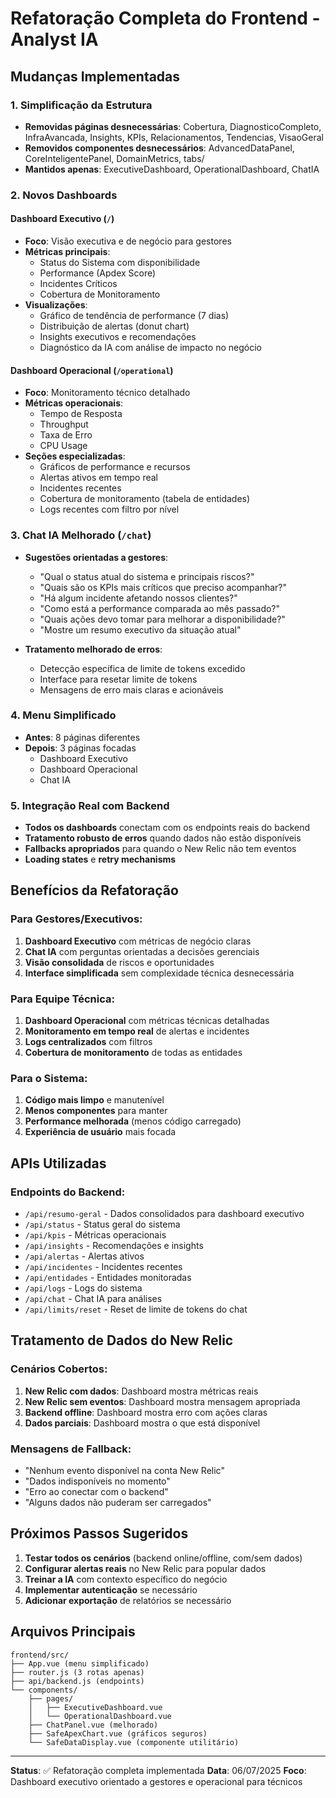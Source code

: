 # Refatoração Completa do Frontend - Analyst IA

## Mudanças Implementadas

### 1. Simplificação da Estrutura
- **Removidas páginas desnecessárias**: Cobertura, DiagnosticoCompleto, InfraAvancada, Insights, KPIs, Relacionamentos, Tendencias, VisaoGeral
- **Removidos componentes desnecessários**: AdvancedDataPanel, CoreInteligentePanel, DomainMetrics, tabs/
- **Mantidos apenas**: ExecutiveDashboard, OperationalDashboard, ChatIA

### 2. Novos Dashboards

#### Dashboard Executivo (`/`)
- **Foco**: Visão executiva e de negócio para gestores
- **Métricas principais**:
  - Status do Sistema com disponibilidade
  - Performance (Apdex Score)
  - Incidentes Críticos
  - Cobertura de Monitoramento
- **Visualizações**:
  - Gráfico de tendência de performance (7 dias)
  - Distribuição de alertas (donut chart)
  - Insights executivos e recomendações
  - Diagnóstico da IA com análise de impacto no negócio

#### Dashboard Operacional (`/operational`)
- **Foco**: Monitoramento técnico detalhado
- **Métricas operacionais**:
  - Tempo de Resposta
  - Throughput
  - Taxa de Erro
  - CPU Usage
- **Seções especializadas**:
  - Gráficos de performance e recursos
  - Alertas ativos em tempo real
  - Incidentes recentes
  - Cobertura de monitoramento (tabela de entidades)
  - Logs recentes com filtro por nível

### 3. Chat IA Melhorado (`/chat`)
- **Sugestões orientadas a gestores**:
  - "Qual o status atual do sistema e principais riscos?"
  - "Quais são os KPIs mais críticos que preciso acompanhar?"
  - "Há algum incidente afetando nossos clientes?"
  - "Como está a performance comparada ao mês passado?"
  - "Quais ações devo tomar para melhorar a disponibilidade?"
  - "Mostre um resumo executivo da situação atual"

- **Tratamento melhorado de erros**:
  - Detecção específica de limite de tokens excedido
  - Interface para resetar limite de tokens
  - Mensagens de erro mais claras e acionáveis

### 4. Menu Simplificado
- **Antes**: 8 páginas diferentes
- **Depois**: 3 páginas focadas
  - Dashboard Executivo
  - Dashboard Operacional  
  - Chat IA

### 5. Integração Real com Backend
- **Todos os dashboards** conectam com os endpoints reais do backend
- **Tratamento robusto de erros** quando dados não estão disponíveis
- **Fallbacks apropriados** para quando o New Relic não tem eventos
- **Loading states** e **retry mechanisms**

## Benefícios da Refatoração

### Para Gestores/Executivos:
1. **Dashboard Executivo** com métricas de negócio claras
2. **Chat IA** com perguntas orientadas a decisões gerenciais
3. **Visão consolidada** de riscos e oportunidades
4. **Interface simplificada** sem complexidade técnica desnecessária

### Para Equipe Técnica:
1. **Dashboard Operacional** com métricas técnicas detalhadas
2. **Monitoramento em tempo real** de alertas e incidentes
3. **Logs centralizados** com filtros
4. **Cobertura de monitoramento** de todas as entidades

### Para o Sistema:
1. **Código mais limpo** e manutenível
2. **Menos componentes** para manter
3. **Performance melhorada** (menos código carregado)
4. **Experiência de usuário** mais focada

## APIs Utilizadas

### Endpoints do Backend:
- `/api/resumo-geral` - Dados consolidados para dashboard executivo
- `/api/status` - Status geral do sistema
- `/api/kpis` - Métricas operacionais
- `/api/insights` - Recomendações e insights
- `/api/alertas` - Alertas ativos
- `/api/incidentes` - Incidentes recentes
- `/api/entidades` - Entidades monitoradas
- `/api/logs` - Logs do sistema
- `/api/chat` - Chat IA para análises
- `/api/limits/reset` - Reset de limite de tokens do chat

## Tratamento de Dados do New Relic

### Cenários Cobertos:
1. **New Relic com dados**: Dashboard mostra métricas reais
2. **New Relic sem eventos**: Dashboard mostra mensagem apropriada
3. **Backend offline**: Dashboard mostra erro com ações claras
4. **Dados parciais**: Dashboard mostra o que está disponível

### Mensagens de Fallback:
- "Nenhum evento disponível na conta New Relic"
- "Dados indisponíveis no momento"
- "Erro ao conectar com o backend"
- "Alguns dados não puderam ser carregados"

## Próximos Passos Sugeridos

1. **Testar todos os cenários** (backend online/offline, com/sem dados)
2. **Configurar alertas reais** no New Relic para popular dados
3. **Treinar a IA** com contexto específico do negócio
4. **Implementar autenticação** se necessário
5. **Adicionar exportação** de relatórios se necessário

## Arquivos Principais

```
frontend/src/
├── App.vue (menu simplificado)
├── router.js (3 rotas apenas)
├── api/backend.js (endpoints)
└── components/
    ├── pages/
    │   ├── ExecutiveDashboard.vue
    │   └── OperationalDashboard.vue
    ├── ChatPanel.vue (melhorado)
    ├── SafeApexChart.vue (gráficos seguros)
    └── SafeDataDisplay.vue (componente utilitário)
```

---

**Status**: ✅ Refatoração completa implementada
**Data**: 06/07/2025
**Foco**: Dashboard executivo orientado a gestores e operacional para técnicos
